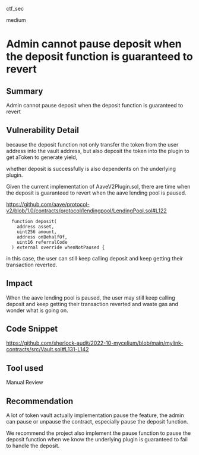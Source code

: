 ctf_sec

medium

# Admin cannot pause deposit when the deposit function is guaranteed to revert

## Summary

Admin cannot pause deposit when the deposit function is guaranteed to revert

## Vulnerability Detail

because the deposit function not only transfer the token from the user address into the vault address, but also deposit the token into the plugin to get aToken to generate yield,

whether deposit is successfully is also dependents on the underlying plugin.

Given the current implementation of AaveV2Plugin.sol, there are time when the deposit is guaranteed to revert when the aave lending pool is paused.

https://github.com/aave/protocol-v2/blob/1.0/contracts/protocol/lendingpool/LendingPool.sol#L122

```solidity
  function deposit(
    address asset,
    uint256 amount,
    address onBehalfOf,
    uint16 referralCode
  ) external override whenNotPaused {
```

in this case, the user can still keep calling deposit and keep getting their transaction reverted.
 
## Impact

When the aave lending pool is paused, the user may still keep calling deposit and keep getting their transaction reverted and waste gas and wonder what is going on.

## Code Snippet

https://github.com/sherlock-audit/2022-10-mycelium/blob/main/mylink-contracts/src/Vault.sol#L131-L142

## Tool used

Manual Review

## Recommendation

A lot of token vault actually implementation pause the feature, the admin can pause or unpause the contract, especially pause the deposit function.

We recommend the project also implement the pause function to pause the deposit function when we know the underlying plugin is guaranteed to fail to handle the deposit.  
